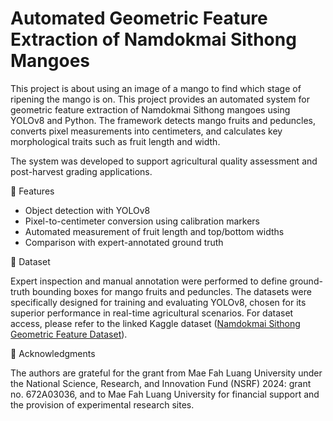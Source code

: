 # Automated Geometric Feature Extraction of Namdokmai Sithong Mangoes
This project is about using an image of a mango to find which stage of ripening the mango is on.
This project provides an automated system for geometric feature extraction of Namdokmai Sithong mangoes using YOLOv8 and Python. The framework detects mango fruits and peduncles, converts pixel measurements into centimeters, and calculates key morphological traits such as fruit length and width.

The system was developed to support agricultural quality assessment and post-harvest grading applications.

📂 Features
- Object detection with YOLOv8
- Pixel-to-centimeter conversion using calibration markers
- Automated measurement of fruit length and top/bottom widths
- Comparison with expert-annotated ground truth

📸 Dataset

Expert inspection and manual annotation were performed to define ground-truth bounding boxes for mango fruits and peduncles. The datasets were specifically designed for training and evaluating YOLOv8, chosen for its superior performance in real-time agricultural scenarios.
For dataset access, please refer to the linked Kaggle dataset
 ([Namdokmai Sithong Geometric Feature Dataset](https://www.kaggle.com/datasets/sujitraarw/namdokmai-sithong-geometric-feature-dataset)).

🙏 Acknowledgments

 The authors are grateful for the grant from Mae Fah Luang University under the National Science, Research, and Innovation Fund (NSRF) 2024: grant no. 672A03036, and to Mae Fah Luang University for financial support and the provision of experimental research sites.
